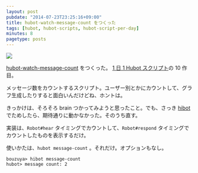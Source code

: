 ```yaml
---
layout: post
pubdate: "2014-07-23T23:25:16+09:00"
title: hubot-watch-message-count をつくった
tags: [hubot, hubot-scripts, hubot-script-per-day]
minutes: 8
pagetype: posts
---
```

![](http://img.bouzuya.net/2014-07-23.png)

[hubot-watch-message-count][gh:bouzuya/hubot-watch-message-count] をつくった。 [1 日 1 Hubot スクリプト][hubot-script-per-day]の 10 作目。

メッセージ数をカウントするスクリプト。ユーザー別とかにカウントして、グラフ生成したりすると面白いんだけどね、ホントは。

きっかけは、そろそろ brain つかってみようと思ったこと。でも、さっき [hibot][gh:hitoridokusho/hibot] でためしたら、期待通りに動かなかった。そのうち直す。

実装は、`Robot#hear` タイミングでカウントして、`Robot#respond` タイミングでカウントしたものを表示するだけ。

使いかたは、`hubot message-count` 。それだけ。オプションもなし。

    bouzuya> hibot message-count
    hubot> message count: 2


[gh:bouzuya/hubot-watch-message-count]: https://github.com/bouzuya/hubot-watch-message-count
[gh:hitoridokusho/hibot]: https://github.com/hitoridokusho/hibot
[hubot-script-per-day]: http://blog.bouzuya.net/posts?tags=hubot-script-per-day
